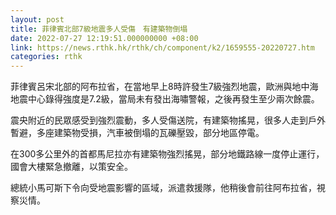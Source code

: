 ```yaml
---
layout: post
title: 菲律賓北部7級地震多人受傷　有建築物倒塌
date: 2022-07-27 12:19:51.000000000 +08:00
link: https://news.rthk.hk/rthk/ch/component/k2/1659555-20220727.htm
categories: rthk
---
```


菲律賓呂宋北部的阿布拉省，在當地早上8時許發生7級強烈地震，歐洲與地中海地震中心錄得強度是7.2級，當局未有發出海嘯警報，之後再發生至少兩次餘震。

震央附近的民眾感受到強烈震動，多人受傷送院，有建築物搖晃，很多人走到戶外暫避，多座建築物受損，汽車被倒塌的瓦礫壓毀，部分地區停電。

在300多公里外的首都馬尼拉亦有建築物強烈搖晃，部分地鐵路線一度停止運行，國會大樓緊急撤離，以策安全。

總統小馬可斯下令向受地震影響的區域，派遣救援隊，他稍後會前往阿布拉省，視察災情。
